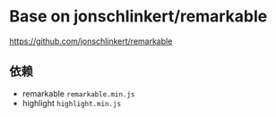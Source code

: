 # Base on jonschlinkert/remarkable

https://github.com/jonschlinkert/remarkable

## 依赖

- remarkable `remarkable.min.js`
- highlight `highlight.min.js`



